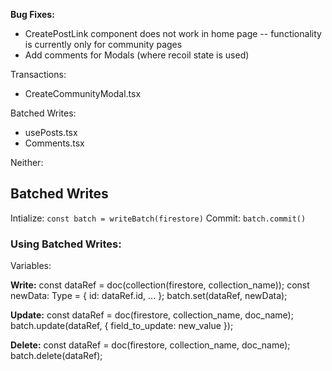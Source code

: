 **Bug Fixes:**

- CreatePostLink component does not work in home page -- functionality is currently only for community pages 
- Add comments for Modals (where recoil state is used)

Transactions:
* CreateCommunityModal.tsx

Batched Writes:
* usePosts.tsx
* Comments.tsx

Neither:






## Batched Writes
    
Intialize: `const batch = writeBatch(firestore)`
Commit: `batch.commit()`

### Using Batched Writes:

Variables:

**Write:**
const dataRef = doc(collection(firestore, collection_name));
const newData: Type = {
    id: dataRef.id,
    ...
};
batch.set(dataRef, newData);

**Update:**
const dataRef = doc(firestore, collection_name, doc_name);
batch.update(dataRef, { field_to_update: new_value });

**Delete:**
const dataRef = doc(firestore, collection_name, doc_name);
batch.delete(dataRef);